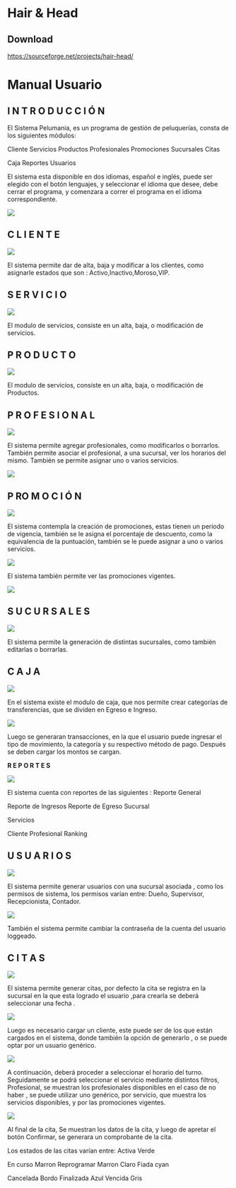 # Hair & Head

## Download

https://sourceforge.net/projects/hair-head/

# Manual Usuario


## I N T R O D U C C I Ó N

El Sistema Pelumania, es un programa de gestión de peluquerías, consta de los siguientes módulos:

Cliente Servicios Productos Profesionales Promociones Sucursales Citas

Caja Reportes Usuarios

El sistema esta disponible en dos idiomas, español e inglés, puede ser elegido con el botón lenguajes, y seleccionar el idioma que desee, debe cerrar el programa, y comenzara a correr el programa en el idioma correspondiente.




![](Manual.001.png)

## C L I E N T E

![](Manual.002.png)

El sistema permite dar de alta, baja y modificar a los clientes, como asignarle estados que son : Activo,Inactivo,Moroso,VIP.

## S E R V I C I O




![](Manual.003.png)

El modulo de servicios, consiste en un alta, baja, o modificación de servicios.

## P R O D U C T O

![](Manual.004.png)

El modulo de servicios, consiste en un alta, baja, o modificación de Productos.

## P R O F E S I O N A L


![](Manual.005.png)

El sistema permite agregar profesionales, como modificarlos o borrarlos. También permite asociar el profesional, a una sucursal, ver los horarios del mismo. También se permite asignar uno o varios servicios.

![](Manual.006.png)

##  P RO M O C I Ó N



![](Manual.007.png)


El sistema contempla la creación de promociones, estas tienen un periodo de vigencia, también se le asigna el porcentaje de descuento, como la equivalencia de la puntuación, también se le puede asignar a uno o varios servicios.






![](Manual.008.png)

El sistema también permite ver las promociones vigentes.


![](Manual.009.png)

## S U C U R S A L E S



![](Manual.010.png)

El sistema permite la generación de distintas sucursales, como también editarlas o borrarlas.

## C A J A

![](Manual.011.png)

En el sistema existe el modulo de caja, que nos permite crear categorías de transferencias, que se dividen en Egreso e Ingreso.




![](Manual.012.jpeg)

Luego se generaran transacciones, en la que el usuario puede ingresar el tipo de movimiento, la categoría y su respectivo método de pago. Después se deben cargar los montos se cargan.

**R E P O R T E S**



![](Manual.013.png)

El sistema cuenta con reportes de las siguientes : Reporte General

Reporte de Ingresos Reporte de Egreso Sucursal

Servicios

Cliente Profesional Ranking

## U S U A R I O S



![](Manual.014.png)

El sistema permite generar usuarios con una sucursal asociada , como los permisos de sistema, los permisos varían entre: Dueño, Supervisor, Recepcionista, Contador.


![](Manual.015.png)

También el sistema permite cambiar la contraseña de la cuenta del usuario loggeado.

## C I T A S


![](Manual.016.png)

El sistema permite generar citas, por defecto la cita se registra en la sucursal en la que esta logrado el usuario ,para crearla se deberá seleccionar una fecha .

![](Manual.017.jpeg)

Luego es necesario cargar un cliente, este puede ser de los que están cargados en el sistema, donde también la opción de generarlo , o se puede optar por un usuario genérico.

![](Manual.018.png)




A continuación, deberá proceder a seleccionar el horario del turno. Seguidamente se podrá seleccionar el servicio mediante distintos filtros, Profesional, se muestran los profesionales disponibles en el caso de no haber , se puede utilizar uno genérico, por servicio, que muestra los servicios disponibles, y por las promociones vigentes.

![](Manual.019.jpeg)

Al final de la cita, Se muestran los datos de la cita, y luego de apretar el botón Confirmar, se generara un comprobante de la cita.

Los estados de las citas varían entre: Activa Verde

En curso Marron Reprogramar Marron Claro Fiada cyan

Cancelada Bordo Finalizada Azul Vencida Gris
